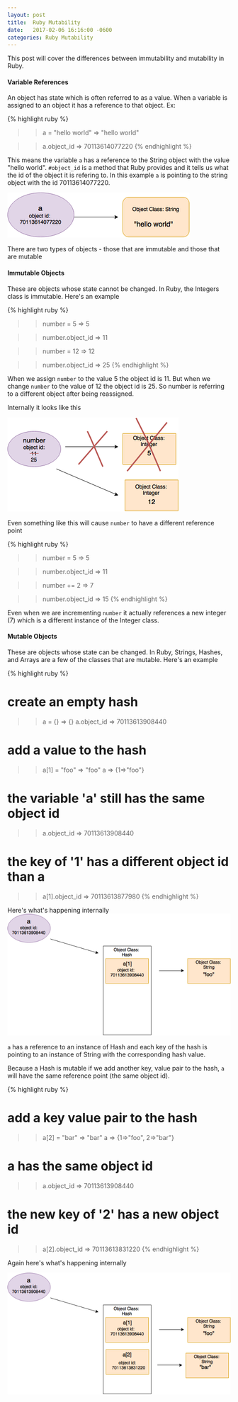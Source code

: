 ```yaml
---
layout: post
title:  Ruby Mutability
date:   2017-02-06 16:16:00 -0600
categories: Ruby Mutability
---
```

This post will cover the differences between immutability and mutability in Ruby. 

#### Variable References

An object has state which is often referred to as a value. When a variable is assigned to an object it has a reference to that object. Ex:

{% highlight ruby %}
>> a = "hello world"
=> "hello world"

>> a.object_id
=> 70113614077220
{% endhighlight %}

 This means the variable `a` has a reference to the String object with the value "hello world". `#object_id` is a method that Ruby provides and it tells us what the id of the object it is refering to. In this example `a` is pointing to the string object with the id 70113614077220.

![reference_diagram](/assets/Reference.png)

There are two types of objects - those that are immutable and those that are mutable 

#### Immutable Objects

These are objects whose state cannot be changed. In Ruby, the Integers class is immutable. Here's an example

{% highlight ruby %}
>> number = 5
=> 5

>> number.object_id
=> 11

>> number = 12
=> 12

>> number.object_id
=> 25
{% endhighlight %}

When we assign `number` to the value 5 the object id is 11. But when we change `number` to the value of 12 the object id is 25. So number is referring to a different object after being reassigned. 

Internally it looks like this

![reference_integer_diagram](/assets/Reference_Integer.png)


Even something like this will cause `number` to have a different reference point

{% highlight ruby %}
>> number = 5
=> 5

>> number.object_id
=> 11

>> number += 2
=> 7

>> number.object_id
=> 15
{% endhighlight %}

Even when we are incrementing `number` it actually references a new integer (7) which is a different instance of the Integer class.

#### Mutable Objects 

These are objects whose state can be changed. In Ruby, Strings, Hashes, and Arrays are a few of the classes that are mutable. Here's an example

{% highlight ruby %}
# create an empty hash
>> a = {}
=> {}
>> a.object_id
=> 70113613908440
# add a value to the hash
>> a[1] = "foo"
=> "foo"
>> a
=> {1=>"foo"}
# the variable 'a' still has the same object id
>> a.object_id
=> 70113613908440
# the key of '1' has a different object id than a 
>> a[1].object_id
=> 70113613877980
{% endhighlight %}

Here's what's happening internally 
![mutable_diagram](/assets/Mutable.png)

`a` has a reference to an instance of Hash and each key of the hash is pointing to an instance of String with the corresponding hash value. 

Because a Hash is mutable if we add another key, value pair to the hash, `a` will have the same reference point (the same object id). 

{% highlight ruby %}
# add a key value pair to the hash
>> a[2] = "bar"
=> "bar"
>> a
=> {1=>"foo", 2=>"bar"}
# a has the same object id 
>> a.object_id
=> 70113613908440
# the new key of '2' has a new object id
>> a[2].object_id
=> 70113613831220
{% endhighlight %}

Again here's what's happening internally

![mutable2_diagram](/assets/Mutable2.png)

